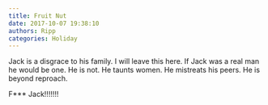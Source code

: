 ```yaml
---
title: Fruit Nut
date: 2017-10-07 19:38:10
authors: Ripp
categories: Holiday
---
```


 Jack is a disgrace to his family.
I will leave this here. If Jack was a real man he would be one.
He is not.
He taunts women.
He mistreats his peers.
He is beyond reproach.

F*** Jack!!!!!!!